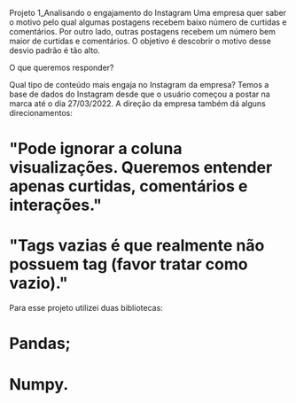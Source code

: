 Projeto 1_Analisando o engajamento do Instagram
Uma empresa quer saber o motivo pelo qual algumas postagens recebem baixo número de curtidas e comentários. Por outro lado, outras postagens recebem um número bem maior de curtidas e comentários.
O objetivo é descobrir o motivo desse desvio padrão é tão alto.

O que queremos responder?

Qual tipo de conteúdo mais engaja no Instagram da empresa?
Temos a base de dados do Instagram desde que o usuário começou a postar na marca até o dia 27/03/2022.
A direção da empresa também dá alguns direcionamentos:
  # "Pode ignorar a coluna visualizações. Queremos entender apenas curtidas, comentários e interações."
  # "Tags vazias é que realmente não possuem tag (favor tratar como vazio)."
  
Para esse projeto utilizei duas bibliotecas:
  # Pandas;
  # Numpy.

